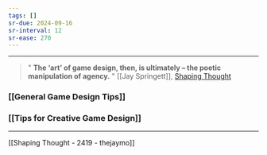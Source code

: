 ```yaml
---
tags: []
sr-due: 2024-09-16
sr-interval: 12
sr-ease: 270
---
```

---

>" **The ‘art’ of game design, then, is ultimately – the poetic manipulation of agency.** " [[Jay Springett]], [Shaping Thought](https://thejaymo.net/2024/08/17/2419-shaping-thought/)

### [[General Game Design Tips]]
### [[Tips for Creative Game Design]]


--- 
[[Shaping Thought - 2419 - thejaymo]]
